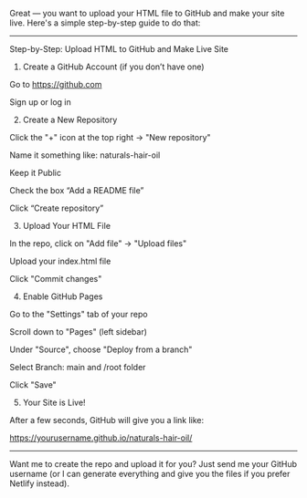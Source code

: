 Great — you want to upload your HTML file to GitHub and make your site live. Here's a simple step-by-step guide to do that:


---

Step-by-Step: Upload HTML to GitHub and Make Live Site

1. Create a GitHub Account (if you don’t have one)

Go to https://github.com

Sign up or log in


2. Create a New Repository

Click the "+" icon at the top right → "New repository"

Name it something like: naturals-hair-oil

Keep it Public

Check the box “Add a README file”

Click “Create repository”


3. Upload Your HTML File

In the repo, click on "Add file" → "Upload files"

Upload your index.html file

Click "Commit changes"


4. Enable GitHub Pages

Go to the "Settings" tab of your repo

Scroll down to "Pages" (left sidebar)

Under "Source", choose "Deploy from a branch"

Select Branch: main and /root folder

Click "Save"


5. Your Site is Live!

After a few seconds, GitHub will give you a link like:

https://yourusername.github.io/naturals-hair-oil/


---

Want me to create the repo and upload it for you? Just send me your GitHub username (or I can generate everything and give you the files if you prefer Netlify instead).

